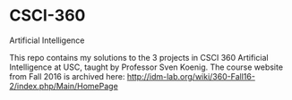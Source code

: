 # CSCI-360
Artificial Intelligence

This repo contains my solutions to the 3 projects in CSCI 360 Artificial Intelligence at USC, taught by Professor Sven Koenig. The course website from Fall 2016 is archived here: http://idm-lab.org/wiki/360-Fall16-2/index.php/Main/HomePage